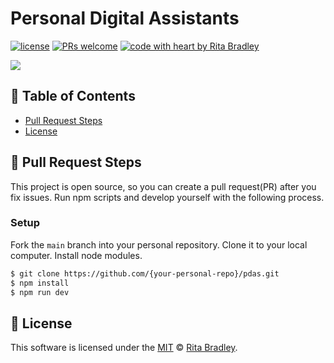 # Personal Digital Assistants

[![license](https://img.shields.io/github/license/ritabradley/pdas)](https://github.com/ritabradley/pdas/blob/master/LICENSE) [![PRs welcome](https://img.shields.io/badge/PRs-welcome-F68D91.svg)](https://github.com/ritabradley/pdas/issues?q=is%3Aissue+is%3Aopen+label%3A%22help+wanted%22) [![code with heart by Rita Bradley](https://img.shields.io/badge/%3C%2F%3E%20with%20%E2%99%A5%20by-Rita_Bradley-7F45A9.svg)](https://github.com/nhn)

<img src="https://res.cloudinary.com/ritalbradley/image/upload/v1675920867/Personal_Digital_Assistants_ud57g6.png" />


## 🚩 Table of Contents

- [Pull Request Steps](#-pull-request-steps)
- [License](#-license)


## 🔧 Pull Request Steps

This project is open source, so you can create a pull request(PR) after you fix issues. Run npm scripts and develop yourself with the following process.

### Setup

Fork the `main` branch into your personal repository. Clone it to your local computer. Install node modules.

```sh
$ git clone https://github.com/{your-personal-repo}/pdas.git
$ npm install
$ npm run dev
```


## 📜 License

This software is licensed under the [MIT](https://github.com/ritabradley/pdas/blob/master/LICENSE) © [Rita Bradley](https://github.com/ritabradley).
